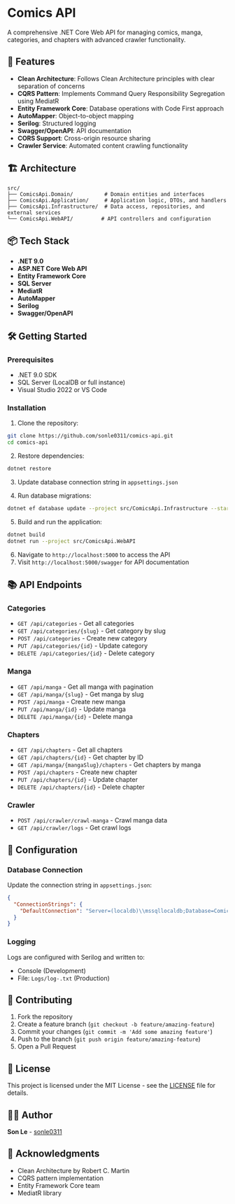 # Comics API

A comprehensive .NET Core Web API for managing comics, manga, categories, and chapters with advanced crawler functionality.

## 🚀 Features

- **Clean Architecture**: Follows Clean Architecture principles with clear separation of concerns
- **CQRS Pattern**: Implements Command Query Responsibility Segregation using MediatR
- **Entity Framework Core**: Database operations with Code First approach
- **AutoMapper**: Object-to-object mapping
- **Serilog**: Structured logging
- **Swagger/OpenAPI**: API documentation
- **CORS Support**: Cross-origin resource sharing
- **Crawler Service**: Automated content crawling functionality

## 🏗️ Architecture

```
src/
├── ComicsApi.Domain/          # Domain entities and interfaces
├── ComicsApi.Application/     # Application logic, DTOs, and handlers
├── ComicsApi.Infrastructure/  # Data access, repositories, and external services
└── ComicsApi.WebAPI/         # API controllers and configuration
```

## 📦 Tech Stack

- **.NET 9.0**
- **ASP.NET Core Web API**
- **Entity Framework Core**
- **SQL Server**
- **MediatR**
- **AutoMapper**
- **Serilog**
- **Swagger/OpenAPI**

## 🛠️ Getting Started

### Prerequisites

- .NET 9.0 SDK
- SQL Server (LocalDB or full instance)
- Visual Studio 2022 or VS Code

### Installation

1. Clone the repository:
```bash
git clone https://github.com/sonle0311/comics-api.git
cd comics-api
```

2. Restore dependencies:
```bash
dotnet restore
```

3. Update database connection string in `appsettings.json`

4. Run database migrations:
```bash
dotnet ef database update --project src/ComicsApi.Infrastructure --startup-project src/ComicsApi.WebAPI
```

5. Build and run the application:
```bash
dotnet build
dotnet run --project src/ComicsApi.WebAPI
```

6. Navigate to `http://localhost:5000` to access the API
7. Visit `http://localhost:5000/swagger` for API documentation

## 📚 API Endpoints

### Categories
- `GET /api/categories` - Get all categories
- `GET /api/categories/{slug}` - Get category by slug
- `POST /api/categories` - Create new category
- `PUT /api/categories/{id}` - Update category
- `DELETE /api/categories/{id}` - Delete category

### Manga
- `GET /api/manga` - Get all manga with pagination
- `GET /api/manga/{slug}` - Get manga by slug
- `POST /api/manga` - Create new manga
- `PUT /api/manga/{id}` - Update manga
- `DELETE /api/manga/{id}` - Delete manga

### Chapters
- `GET /api/chapters` - Get all chapters
- `GET /api/chapters/{id}` - Get chapter by ID
- `GET /api/manga/{mangaSlug}/chapters` - Get chapters by manga
- `POST /api/chapters` - Create new chapter
- `PUT /api/chapters/{id}` - Update chapter
- `DELETE /api/chapters/{id}` - Delete chapter

### Crawler
- `POST /api/crawler/crawl-manga` - Crawl manga data
- `GET /api/crawler/logs` - Get crawl logs

## 🔧 Configuration

### Database Connection
Update the connection string in `appsettings.json`:
```json
{
  "ConnectionStrings": {
    "DefaultConnection": "Server=(localdb)\\mssqllocaldb;Database=ComicsApiDb;Trusted_Connection=true;MultipleActiveResultSets=true"
  }
}
```

### Logging
Logs are configured with Serilog and written to:
- Console (Development)
- File: `Logs/log-.txt` (Production)

## 🤝 Contributing

1. Fork the repository
2. Create a feature branch (`git checkout -b feature/amazing-feature`)
3. Commit your changes (`git commit -m 'Add some amazing feature'`)
4. Push to the branch (`git push origin feature/amazing-feature`)
5. Open a Pull Request

## 📝 License

This project is licensed under the MIT License - see the [LICENSE](LICENSE) file for details.

## 👨‍💻 Author

**Son Le** - [sonle0311](https://github.com/sonle0311)

## 🙏 Acknowledgments

- Clean Architecture by Robert C. Martin
- CQRS pattern implementation
- Entity Framework Core team
- MediatR library